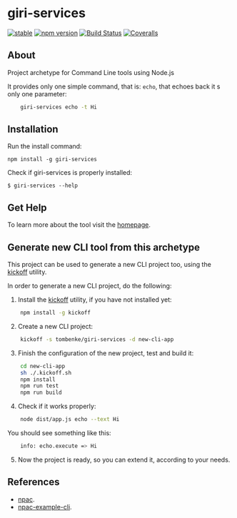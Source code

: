giri-services
===========

[![stable](http://badges.github.io/stability-badges/dist/stable.svg)](http://github.com/badges/stability-badges)
[![npm version][npm-badge]][npm-url]
[![Build Status][travis-badge]][travis-url]
[![Coveralls][BadgeCoveralls]][Coveralls]

## About

Project archetype for Command Line tools using Node.js

It provides only one simple command, that is: `echo`, that echoes back it s only one parameter:

```bash
    giri-services echo -t Hi
```

## Installation

Run the install command:

    npm install -g giri-services

Check if giri-services is properly installed:

    $ giri-services --help


## Get Help

To learn more about the tool visit the [homepage](http://tombenke.github.io/giri-services/).


## Generate new CLI tool from this archetype

This project can be used to generate a new CLI project too,
using the [kickoff](https://github.com/tombenke/kickoff) utility.

In order to generate a new CLI project, do the following:

1. Install the [kickoff](https://github.com/tombenke/kickoff) utility, if you have not installed yet:

```bash
    npm install -g kickoff
```

2. Create a new CLI project:

```bash
    kickoff -s tombenke/giri-services -d new-cli-app
```

3. Finish the configuration of the new project, test and build it:

```bash
    cd new-cli-app
    sh ./.kickoff.sh
    npm install
    npm run test
    npm run build
```

4. Check if it works properly:

```bash
    node dist/app.js echo --text Hi
```

You should see something like this:
```bash
    info: echo.execute => Hi
```

5. Now the project is ready, so you can extend it, according to your needs.


## References

- [npac](http://tombenke.github.io/npac).
- [npac-example-cli](http://tombenke.github.io/npac-example-cli).

[npm-badge]: https://badge.fury.io/js/giri-services.svg
[npm-url]: https://badge.fury.io/js/giri-services
[travis-badge]: https://api.travis-ci.org/tombenke/giri-services.svg
[travis-url]: https://travis-ci.org/tombenke/giri-services
[Coveralls]: https://coveralls.io/github/tombenke/giri-services?branch=master
[BadgeCoveralls]: https://coveralls.io/repos/github/tombenke/giri-services/badge.svg?branch=master
